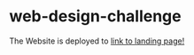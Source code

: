 # web-design-challenge

The Website is deployed to [link to landing page!](https://firedynasty.github.io/version2-landing_page.html)

